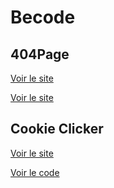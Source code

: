 # Becode

## 404Page

[Voir le site](https://sammuelj.github.io/Becode/BeCode-HTML-CSS-master/404Page/)

[Voir le site](https://github.com/SammuelJ/Becode/tree/master/404Page-master)

## Cookie Clicker
[Voir le site](https://sammuelj.github.io/Becode/Clicker-master/)

[Voir le code](https://github.com/SammuelJ/Becode/tree/master/Clicker-master)
